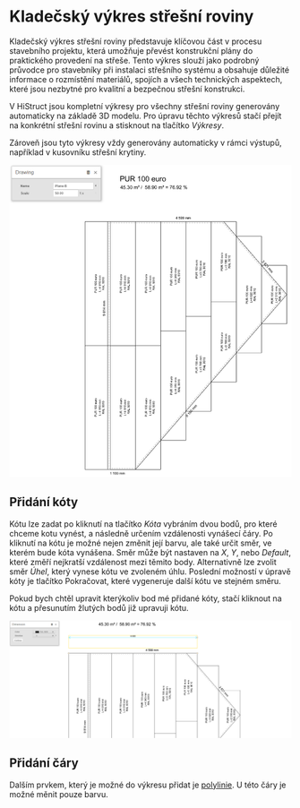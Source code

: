 # Kladečský výkres střešní roviny

Kladečský výkres střešní roviny představuje klíčovou část v procesu stavebního projektu, která umožňuje převést konstrukční plány do praktického provedení na střeše. Tento výkres slouží jako podrobný průvodce pro stavebníky při instalaci střešního systému a obsahuje důležité informace o rozmístění materiálů, spojích a všech technických aspektech, které jsou nezbytné pro kvalitní a bezpečnou střešní konstrukci. 

V HiStruct jsou kompletní výkresy pro všechny střešní roviny generovány automaticky na základě 3D modelu. Pro úpravu těchto výkresů stačí přejít na konkrétní střešní rovinu a stisknout na tlačítko *Výkresy*.

Zároveň jsou tyto výkresy vždy generovány automaticky v rámci výstupů, například v kusovníku střešní krytiny.


![Alt text](img/drawingsRoofTilling.png)

## Přidání kóty

Kótu lze zadat po kliknutí na tlačítko *Kóta* vybráním dvou bodů, pro které chceme kotu vynést, a následně určením vzdálenosti vynášecí čáry. Po kliknutí na kótu je možné nejen změnit její barvu, ale také určit směr, ve kterém bude kóta vynášena. Směr může být nastaven na *X*, *Y*, nebo *Default*, které změří nejkratší vzdálenost mezi těmito body. Alternativně lze zvolit směr *Úhel*, který vynese kótu ve zvoleném úhlu. Poslední možností v úpravě kóty je tlačítko Pokračovat, které vygeneruje další kótu ve stejném směru.

Pokud bych chtěl upravit kterýkoliv bod mé přidané kóty, stačí kliknout na kótu a přesunutím žlutých bodů již upravuji kótu.

![Alt text](img/drawingsDimensionsProperties.png)

## Přidání čáry

Dalším prvkem, který je možné do výkresu přidat je [polylinie](../instructor-roofs/insertPolyline.md). U této čáry je možné měnit pouze barvu.


